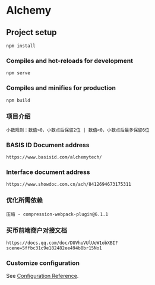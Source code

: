 # Alchemy

## Project setup

```
npm install
```

### Compiles and hot-reloads for development

```
npm serve
```

### Compiles and minifies for production

```
npm build
```

### 项目介绍

```
小数规则：数值>0，小数点后保留2位 | 数值<0，小数点后最多保留6位
```

### BASIS ID Document address

```
https://www.basisid.com/alchemytech/
```

### Interface document address

```
https://www.showdoc.com.cn/ach/8412694673175311
```

### 优化所需依赖

```
压缩 - compression-webpack-plugin@6.1.1
```

### 买币前端商户对接文档

```
https://docs.qq.com/doc/DUVhuVUlUeW1obXBI?scene=5ffbc31c9e182482ee494b8br15No1
```

### Customize configuration

See [Configuration Reference](https://cli.vuejs.org/config/).
